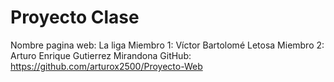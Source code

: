 # Proyecto Clase
Nombre pagina web: La liga
Miembro 1: Víctor Bartolomé Letosa
Miembro 2: Arturo Enrique Gutierrez Mirandona
GitHub: https://github.com/arturox2500/Proyecto-Web